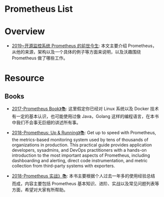 # Prometheus List

# Overview

- [2019~开源监控系统 Prometheus 的前世今生](https://mp.weixin.qq.com/s/zDbv3e2PQ6SYqN7voE1jdQ): 本文主要介绍 Prometheus，从他的来源，架构以及一个具体的例子等方面来说明，以及沃趣围绕 Prometheus 做了哪些工作。

# Resource

## Books

- [2017-Prometheus Book》📚](https://yunlzheng.gitbook.io/prometheus-book/): 这里假定你已经对 Linux 系统以及 Docker 技术有一定的基本认识，也可能使用过像 Java，Golang 这样的编程语言，在本书中我们不会事无巨细的讲述所有事。

- [2018-Prometheus: Up & Running》📚](https://learning.oreilly.com/library/view/prometheus-up/9781492034131/): Get up to speed with Prometheus, the metrics-based monitoring system used by tens of thousands of organizations in production. This practical guide provides application developers, sysadmins, and DevOps practitioners with a hands-on introduction to the most important aspects of Prometheus, including dashboarding and alerting, direct code instrumentation, and metric collection from third-party systems with exporters.

- [2018-Prometheus 实战》📚](https://legacy.gitbook.com/book/songjiayang/prometheus/details): 本书主要根据个人过去一年多的使用经验总结而成，内容主要包括 Prometheus 基本知识、进阶、实战以及常见问题列表等方面，希望对大家有所帮助。
